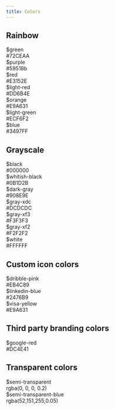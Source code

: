```yaml
---
title: Colors
---
```


## Rainbow

<div class="color-block">
  <div class="color-block__color" style="background: #72CEAA"></div>
  <div class="color-block__label">
    $green<br />
    #72CEAA
  </div>
</div>

<div class="color-block">
  <div class="color-block__color" style="background: #59518b"></div>
  <div class="color-block__label">
    $purple<br />
    #59518b
  </div>
</div>

<div class="color-block">
  <div class="color-block__color" style="background: #E3152E"></div>
  <div class="color-block__label">
    $red<br />
    #E3152E
  </div>
</div>

<div class="color-block">
  <div class="color-block__color" style="background: #DD6B4E"></div>
  <div class="color-block__label">
    $light-red<br />
    #DD6B4E
  </div>
</div>

<div class="color-block">
  <div class="color-block__color" style="background: #E9A631"></div>
  <div class="color-block__label">
    $orange<br />
    #E9A631
  </div>
</div>

<div class="color-block">
  <div class="color-block__color" style="background: #ECF6F2"></div>
  <div class="color-block__label">
    $light-green<br />
    #ECF6F2
  </div>
</div>

<div class="color-block">
  <div class="color-block__color" style="background: #3497FF"></div>
  <div class="color-block__label">
    $blue<br />
    #3497FF
  </div>
</div>

## Grayscale

<div class="color-block">
  <div class="color-block__color" style="background: #000000"></div>
  <div class="color-block__label">
    $black<br />
    #000000
  </div>
</div>

<div class="color-block">
  <div class="color-block__color" style="background: #0B1D2B"></div>
  <div class="color-block__label">
    $whitish-black<br />
    #0B1D2B
  </div>
</div>

<div class="color-block">
  <div class="color-block__color" style="background: #908E9E"></div>
  <div class="color-block__label">
    $dark-gray<br />
    #908E9E
  </div>
</div>

<div class="color-block">
  <div class="color-block__color" style="background: #DCDCDC"></div>
  <div class="color-block__label">
    $gray-xdc<br />
    #DCDCDC
  </div>
</div>

<div class="color-block">
  <div class="color-block__color" style="background: #F3F3F3"></div>
  <div class="color-block__label">
    $gray-xf3<br />
    #F3F3F3
  </div>
</div>

<div class="color-block">
  <div class="color-block__color" style="background: #F2F2F2"></div>
  <div class="color-block__label">
    $gray-xf2<br />
    #F2F2F2
  </div>
</div>

<div class="color-block">
  <div class="color-block__color" style="background: #FFFFFF"></div>
  <div class="color-block__label">
    $white<br />
    #FFFFFF
  </div>
</div>

## Custom icon colors

<div class="color-block">
  <div class="color-block__color" style="background: #EB4C89"></div>
  <div class="color-block__label">
    $dribble-pink<br />
    #EB4C89
  </div>
</div>

<div class="color-block">
  <div class="color-block__color" style="background: #2476B9"></div>
  <div class="color-block__label">
    $linkedin-blue<br />
    #2476B9
  </div>
</div>

<div class="color-block">
  <div class="color-block__color" style="background: #E9A631"></div>
  <div class="color-block__label">
    $visa-yellow<br />
    #E9A631
  </div>
</div>

## Third party branding colors

<div class="color-block">
  <div class="color-block__color" style="background: #DC4E41"></div>
  <div class="color-block__label">
    $google-red<br />
    #DC4E41
  </div>
</div>

## Transparent colors

<div class="color-block">
  <div class="color-block__color" style="background: rgba(0, 0, 0, 0.2)"></div>
  <div class="color-block__label">
    $semi-transparent<br />
    rgba(0, 0, 0, 0.2)
  </div>
</div>

<div class="color-block">
  <div class="color-block__color" style="background: rgba(52,151,255,0.05)"></div>
  <div class="color-block__label">
    $semi-transparent-blue<br />
    rgba(52,151,255,0.05)
  </div>
</div>
